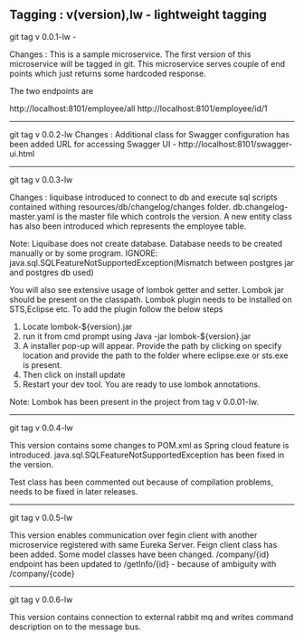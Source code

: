 Tagging : v(version),lw - lightweight tagging
----
git tag v 0.0.1-lw - 

Changes : This is a sample microservice. The first version of this microservice will be tagged in git. This microservice serves couple of end points which just returns some hardcoded response.

The two endpoints are

http://localhost:8101/employee/all
http://localhost:8101/employee/id/1

----
git tag v 0.0.2-lw
Changes : Additional class for Swagger configuration has been added
URL for accessing Swagger UI - http://localhost:8101/swagger-ui.html

---
git tag v 0.0.3-lw

Changes : liquibase introduced to connect to db and execute sql scripts contained withing 
resources/db/changelog/changes folder.
db.changelog-master.yaml is the master file which controls the version.
A new entity class has also been introduced which represents the employee table.

Note: Liquibase does not create database. Database needs to be created manually or by some program.
IGNORE: java.sql.SQLFeatureNotSupportedException(Mismatch between postgres jar and postgres db used)


You will also see extensive usage of lombok getter and setter. Lombok jar should be present on the classpath.
Lombok plugin needs to be installed on STS,Eclipse etc.
To add the plugin follow the below steps
1) Locate lombok-${version}.jar
2) run it from cmd prompt using Java -jar lombok-${version}.jar
3) A installer pop-up will appear. Provide the path by clicking on specify location and provide the path to the folder where eclipse.exe or sts.exe is present. 
4) Then click on install update
5) Restart your dev tool. You are ready to use lombok annotations.

Note: Lombok has been present in the project from tag v 0.0.01-lw.

----
git tag v 0.0.4-lw

This version contains some changes to POM.xml as Spring cloud feature is introduced.
java.sql.SQLFeatureNotSupportedException has been fixed in the version.

Test class has been commented out because of compilation problems, needs to be fixed in later releases.

--------------
git tag v 0.0.5-lw

This version enables communication over fegin client with another microservice registered with same Eureka Server.
Feign client class has been added. Some model classes have been changed. 
/company/{id} endpoint has been updated to /getInfo/{id} - because of ambiguity with /company/{code}

----------------
git tag v 0.0.6-lw

This version contains connection to external rabbit mq and writes command description on to the message bus.

